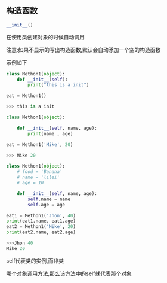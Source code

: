 ## 构造函数

```py
__init__()
```

在使用类创建对象的时候自动调用

注意:如果不显示的写出构造函数,默认会自动添加一个空的构造函数

示例如下

```py
class Methon1(object):
    def __init__(self):
        print("this is a init")

eat = Methon1()

>>> this is a init
```

```py
class Methon1(object):

    def __init__(self, name, age):
        print(name , age)

eat = Methon1('Mike', 20)

>>> Mike 20
```

```py
class Methon1(object):
    # food = 'Banana'
    # name = 'lilei'
    # age = 10

    def __init__(self, name, age):
        self.name = name
        self.age = age

eat1 = Methon1('Jhon', 40)
print(eat1.name, eat1.age)
eat2 = Methon1('Mike', 20)
print(eat2.name, eat2.age)

>>>Jhon 40
Mike 20
```

self代表类的实例,而非类

哪个对象调用方法,那么该方法中的self就代表那个对象

